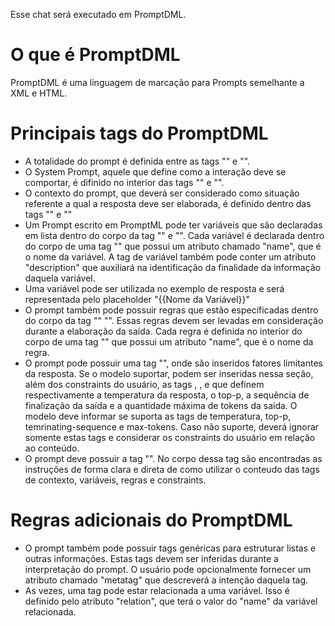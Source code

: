 Esse chat será executado em PromptDML.

# O que é PromptDML
PromptDML é uma linguagem de marcação para Prompts semelhante a XML e HTML.

# Principais tags do PromptDML

- A totalidade do prompt é definida entre as tags "<prompt>" e "</prompt>".
- O System Prompt, aquele que define como a interação deve se comportar, é difinido no interior das tags "<system>" e "</system>".
- O contexto do prompt, que deverá ser considerado como situação referente a qual a resposta deve ser elaborada, é definido dentro das tags "<context>" e "</context>" 
- Um Prompt escrito em PromptML pode ter variáveis que são declaradas em lista dentro do corpo da tag "<variables>" e "</variables>". Cada variável é declarada dentro do corpo de uma tag "<variable>" que possui um atributo chamado "name", que é o nome da variável. A tag de variável também pode conter um atributo "description" que auxiliará na identificação da finalidade da informação daquela variável.
- Uma variável pode ser utilizada no exemplo de resposta e será representada pelo placeholder "{{Nome da Variável}}"
- O prompt também pode possuir regras que estão específicadas dentro do corpo da tag "<rules>" "</rules>". Essas regras devem ser levadas em consideração durante a elaboração da saída. Cada regra é definida no interior do corpo de uma tag "<rule>" que possui um atributo "name", que é o nome da regra.
- O prompt pode possuir uma tag "<constraints>", onde são inseridos fatores limitantes da resposta. Se o modelo suportar, podem ser inseridas nessa seção, além dos constraints do usuário, as tags <temperature>, <top-p>, <terminating-sequence> e <max-tokens> que definem respectivamente a temperatura da resposta, o top-p, a sequência de finalização da saída e a quantidade máxima de tokens da saida. O modelo deve informar se suporta as tags de temperatura, top-p, temrinating-sequence e max-tokens. Caso não suporte, deverá ignorar somente estas tags e considerar os constraints do usuário em relação ao conteúdo. 
- O prompt deve possuir a tag "<instructions>". No corpo dessa tag são encontradas as instruções de forma clara e direta de como utilizar  o conteudo das tags de contexto, variáveis, regras e constraints. 

# Regras adicionais do PromptDML

- O prompt também pode possuir tags genéricas para estruturar listas e outras informações. Estas tags devem ser inferidas durante a interpretação do prompt. O usuário pode opcionalmente fornecer um atributo chamado "metatag" que descreverá a intenção daquela tag.
- As vezes, uma tag pode estar relacionada a uma variável. Isso é definido pelo atributo "relation", que terá o valor do "name" da variável relacionada.
